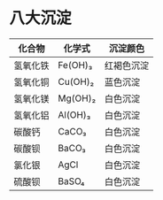 # 八大沉淀

| 化合物       | 化学式       | 沉淀颜色 |
|--------------|--------------|----------|
| 氢氧化铁     | Fe(OH)₃      | 红褐色沉淀 |
| 氢氧化铜     | Cu(OH)₂      | 蓝色沉淀 |
| 氢氧化镁     | Mg(OH)₂      | 白色沉淀 |
| 氢氧化铝     | Al(OH)₃      | 白色沉淀 |
| 碳酸钙       | CaCO₃        | 白色沉淀 |
| 碳酸钡       | BaCO₃        | 白色沉淀 |
| 氯化银       | AgCl         | 白色沉淀 |
| 硫酸钡       | BaSO₄        | 白色沉淀 |
